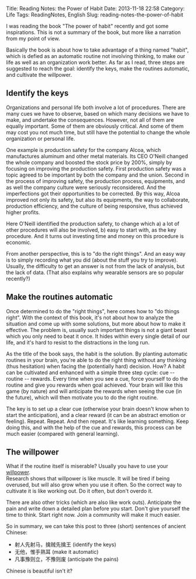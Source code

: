 Title: Reading Notes: the Power of Habit
Date: 2013-11-18 22:58
Category: Life
Tags: ReadingNotes, English
Slug: reading-notes-the-power-of-habit

I was reading the book "The power of habit" recently and got some inspirations.
This is not a summary of the book, but more like a narration from my point of view.

Basically the book is about how to take advantage of a thing named "habit", which is defied as an automatic routine not involving thinking, to make our life as well as an organization work better.
As far as I read, three steps are suggested to reach the goal: identify the keys, make the routines automatic, and cultivate the willpower.

## Identify the keys

Organizations and personal life both involve a lot of procedures. 
There are many cues we have to observe, based on which many decisions we have to make, and undertake the consequences.
However, not all of them are equally important.
Some of them are obviously critical.
And some of them may cost you not much time, but still have the potential to change the whole organization or personal life.

One example is production safety for the company Alcoa, which manufactures aluminum and other metal materials.
Its CEO O'Neill changed the whole company and boosted the stock price by 200%, simply by focusing on improving the production safety.
First production safety was a topic agreed to be important by both the company and the union.
Second in the process of improving safety, the production process, equipments, and as well the company culture were seriously reconsidered. 
And the imperfections got their opportunities to be corrected. 
By this way, Alcoa improved not only its safety, but also its equipments, the way to collaborate, production efficiency, and the culture of being responsive, thus achieved higher profits.

Here O'Neill identified the production safety, to change which a) a lot of other procedures will also be involved, b) easy to start with, as the key procedure.
And it turns out investing time and money on this procedure is economic.

From another perspective, this is to "do the right things".
And an easy way is to simply recording what you did (about the stuff you try to improve).
Usually, the difficulty to get an answer is not from the lack of analysis, but the lack of data.
(That also explains why wearable sensors are so popular recently?)

## Make the routines automatic

Once determined to do the "right things", here comes how to "do things right".
With the context of this book, it's not about how to analyze the situation and come up with some solutions, but more about how to make it effective.
The problem is, usually such important things is not a giant beast which you only need to beat it once.
It hides within every single detail of our life, and it's hard to resist to the distractions in the long run.

As the title of the book says, the habit is the solution.
By planting automatic routines in your brain, you're able to do the right thing without any thinking (thus hesitation) when facing the (potentially hard) decision.
How?
A habit can be cultivated and enhanced with a simple three step cycle: cue -- routine -- rewards. 
Every time when you see a cue, force yourself to do the routine and give you rewards when goal achieved.
Your brain will like this game (by nature) and will anticipate the rewards when seeing the cue (in the future), which will then motivate you to do the right routine.

The key is to set up a clear cue (otherwise your brain doesn't know when to start the anticipation), and a clear reward (it can be an abstract emotion or feeling).
Repeat. Repeat. And then repeat.
It's like learning something.
Keep doing this, and with the help of the cue and rewards, this process can be much easier (compared with general learning).

## The willpower

What if the routine itself is miserable?
Usually you have to use your [willpower](/reading-notes-the-willpower-instinct.html).  
Research shows that willpower is like muscle.
It will be tired if being overused, but will also grow when you use it often.
So the correct way to cultivate it is like working out.
Do it often, but don't overdo it.

There are also other tricks (which are also like work outs).
Anticipate the pain and write down a detailed plan before you start.
Don't give yourself the time to think. Start right now.
Join a community will make it much easier.

So in summary, we can take this post to three (short) sentences of ancient Chinese:

* 射人先射马，擒贼先擒王 (identify the keys)
* 无他，惟手熟耳 (make it automatic)
* 凡事豫则立，不豫则废 (anticipate the pains)

Chinese is beautiful isn't it?